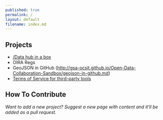 ```yaml
---
published: true
permalink: /
layout: default
filename: index.md
---
```


  
## Projects

* [/Data hub in a box](http://gsa-ocsit.github.io/Open-Data-Collaboration-Sandbox/data-hub-in-a-box)
* OIRA Regs 
* GeoJSON in GitHub (http://gsa-ocsit.github.io/Open-Data-Collaboration-Sandbox/geojson-in-github.md)  
* [Terms of Service for third-party tools](http://gsa-ocsit.github.io/Open-Data-Collaboration-Sandbox/API-TOS-project/)


## How To Contribute

*Want to add a new project?  Suggest a new page with content and it'll be added as a pull request.*   



